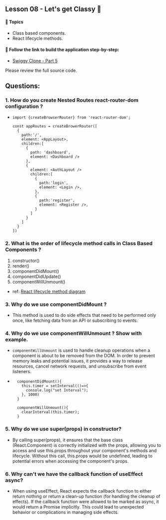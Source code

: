 ## Lesson 08 - Let's get Classy 🚀

#### 🔸 Topics

- Class based components.
- React lifecycle methods.

#### 🔸 Follow the link to build the application step-by-step:

- [Swiggy Clone - Part 5](https://swiggy-clone.notion.site/Swiggy-Clone-Part-5-fdb9e8da429e4d7085888e7bd19cd4b4?pvs=4)

Please review the full source code.

## Questions:

### 1. How do you create Nested Routes react-router-dom configuration ?

- ```
  import {createBrowserRouter} from 'react-router-dom';

  const appRoutes = createBrowerRouter([
    {
      path:'/',
      element: <AppLayout>,
      children:[
        {
          path: 'dashboard',
          element: <Dashboard />
        },
        {
          element: <AuthLayout />
          children:[
            {
              path:'login',
              element: <Login />,
            },
            {
              path:'register',
              element: <Register />,
            }
          ]
        }
      ]
    }
  ])
  ```

### 2. What is the order of lifecycle method calls in Class Based Components ?

1. constructor()
2. render()
3. componentDidMount()
4. componentDidUpdate()
5. componentWillUnmount()

- ref: [React lifecycle method diagram](https://projects.wojtekmaj.pl/react-lifecycle-methods-diagram/)

### 3. Why do we use componentDidMount ?

- This method is used to do side effects that need to be performed only once, like fetching data from an API or subscribing to events.

### 4. Why do we use componentWillUnmount ? Show with example.

- `componentWillUnmount` is used to handle cleanup operations when a component is about to be removed from the DOM. In order to prevent memory leaks and potential issues, it provides a way to release resources, cancel network requests, and unsubscribe from event listeners.
- ```
    componentDidMount(){
      this.timer = setInterval(()=>{
        console.log("set Interval");
      }, 1000)
    }

    componentWillUnmount(){
      clearInterval(this.timer);
    }
  ```

### 5. Why do we use super(props) in constructor?

- By calling super(props), it ensures that the base class (React.Component) is correctly initialized with the props, allowing you to access and use this.props throughout your component's methods and lifecycle. Without this call, this.props would be undefined, leading to potential errors when accessing the component's props.

### 6. Why can't we have the callback function of useEffect async?

- When using useEffect, React expects the callback function to either return nothing or return a clean-up function (for handling the cleanup of effects). If the callback function were allowed to be marked as async, it would return a Promise implicitly. This could lead to unexpected behavior or complications in managing side effects.
